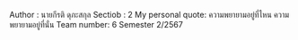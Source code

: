 Author : นายกีรติ ดุภะสกุล
Sectiob : 2
My personal quote: ความพยายามอยู่ที่ไหน ความพยายามอยู่ที่นั่น
Team number: 6
Semester 2/2567